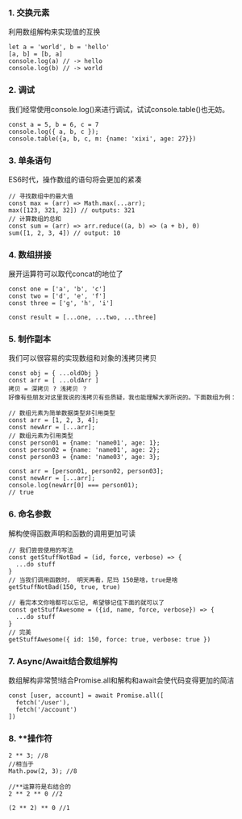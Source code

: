 ### 1. 交换元素
利用数组解构来实现值的互换

```
let a = 'world', b = 'hello'
[a, b] = [b, a]
console.log(a) // -> hello
console.log(b) // -> world
```
### 2. 调试
我们经常使用console.log()来进行调试，试试console.table()也无妨。

```
const a = 5, b = 6, c = 7
console.log({ a, b, c });
console.table({a, b, c, m: {name: 'xixi', age: 27}})
```
### 3. 单条语句
ES6时代，操作数组的语句将会更加的紧凑

```
// 寻找数组中的最大值
const max = (arr) => Math.max(...arr);
max([123, 321, 32]) // outputs: 321
// 计算数组的总和
const sum = (arr) => arr.reduce((a, b) => (a + b), 0)
sum([1, 2, 3, 4]) // output: 10
```
### 4. 数组拼接
展开运算符可以取代concat的地位了

```
const one = ['a', 'b', 'c']
const two = ['d', 'e', 'f']
const three = ['g', 'h', 'i']

const result = [...one, ...two, ...three]
```
### 5. 制作副本
我们可以很容易的实现数组和对象的浅拷贝拷贝

```
const obj = { ...oldObj }
const arr = [ ...oldArr ]
拷贝 = 深拷贝 ? 浅拷贝 ？
好像有些朋友对这里我说的浅拷贝有些质疑，我也能理解大家所说的。下面数组为例：

// 数组元素为简单数据类型非引用类型
const arr = [1, 2, 3, 4];
const newArr = [...arr];
// 数组元素为引用类型
const person01 = {name: 'name01', age: 1};
const person02 = {name: 'name01', age: 2};
const person03 = {name: 'name03', age: 3};

const arr = [person01, person02, person03];
const newArr = [...arr];
console.log(newArr[0] === person01);
// true
```
### 6. 命名参数
解构使得函数声明和函数的调用更加可读

```
// 我们尝尝使用的写法
const getStuffNotBad = (id, force, verbose) => {
  ...do stuff
}
// 当我们调用函数时， 明天再看，尼玛 150是啥，true是啥
getStuffNotBad(150, true, true)

// 看完本文你啥都可以忘记, 希望够记住下面的就可以了
const getStuffAwesome = ({id, name, force, verbose}) => {
  ...do stuff
}
// 完美
getStuffAwesome({ id: 150, force: true, verbose: true })
```
### 7. Async/Await结合数组解构
数组解构非常赞!结合Promise.all和解构和await会使代码变得更加的简洁

```
const [user, account] = await Promise.all([
  fetch('/user'),
  fetch('/account')
])
```
### 8. **操作符
```
2 ** 3; //8
//相当于
Math.pow(2, 3); //8
```
```
//**运算符是右结合的
2 ** 2 ** 0 //2

(2 ** 2) ** 0 //1
```